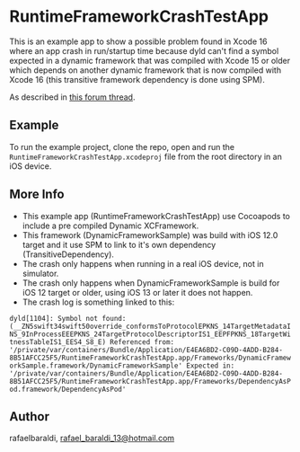 # RuntimeFrameworkCrashTestApp

This is an example app to show a possible problem found in Xcode 16 where an app crash in run/startup time because dyld can't find a symbol expected in a dynamic framework that was compiled with Xcode 15 or older which depends on another dynamic framework that is now compiled with Xcode 16 (this transitive framework dependency is done using SPM). 

As described in [this forum thread](https://forums.developer.apple.com/forums/thread/687259).

## Example

To run the example project, clone the repo, open and run the `RuntimeFrameworkCrashTestApp.xcodeproj` file from the root directory in an iOS device.

## More Info

- This example app (RuntimeFrameworkCrashTestApp) use Cocoapods to include a pre compiled Dynamic XCFramework.
- This framework (DynamicFrameworkSample) was build with iOS 12.0 target and it use SPM to link to it's own dependency (TransitiveDependency).
- The crash only happens when running in a real iOS device, not in simulator.
- The crash only happens when DynamicFrameworkSample is build for iOS 12 target or older, using iOS 13 or later it does not happen.
- The crash log is something linked to this:

`
dyld[1104]: Symbol not found: (__ZN5swift34swift50override_conformsToProtocolEPKNS_14TargetMetadataINS_9InProcessEEEPKNS_24TargetProtocolDescriptorIS1_EEPFPKNS_18TargetWitnessTableIS1_EES4_S8_E)
  Referenced from: '/private/var/containers/Bundle/Application/E4EA6BD2-C09D-4ADD-B284-8B51AFCC25F5/RuntimeFrameworkCrashTestApp.app/Frameworks/DynamicFrameworkSample.framework/DynamicFrameworkSample'
  Expected in: '/private/var/containers/Bundle/Application/E4EA6BD2-C09D-4ADD-B284-8B51AFCC25F5/RuntimeFrameworkCrashTestApp.app/Frameworks/DependencyAsPod.framework/DependencyAsPod'
`

## Author

rafaelbaraldi, rafael_baraldi_13@hotmail.com
